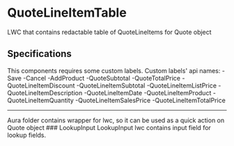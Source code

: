 # QuoteLineItemTable
LWC that contains redactable table of QuoteLineItems for Quote object
## Specifications
This components requires some custom labels.
Custom labels' api names:
-Save
-Cancel
-AddProduct
-QuoteSubtotal
-QuoteTotalPrice
-QuoteLineItemDiscount
-QuoteLineItemSubtotal
-QuoteLineItemListPrice
-QuoteLineItemDescription
-QuoteLineItemDate
-QuoteLineItemProduct
-QuoteLineItemQuantity
-QuoteLineItemSalesPrice
-QuoteLineItemTotalPrice
<hr>
Aura folder contains wrapper for lwc, so it can be used as a quick action on Quote object
### LookupInput
LookupInput lwc contains input field for lookup fields.
